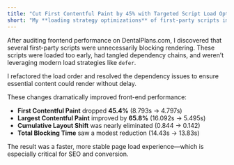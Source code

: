 ```yaml
---
title: "Cut First Contentful Paint by 45% with Targeted Script Load Optimizations"
short: "My **loading strategy optimizations** of first-party scripts improved Largest Contentful Paint (LCP) by 65%, First Contentful Paint (FCP) by 45%, and Cumulative Layout Shift (CLS) by 83%. 🏎️💨"
---
```


After auditing frontend performance on DentalPlans.com, I discovered that several first-party scripts were unnecessarily blocking rendering. These scripts were loaded too early, had tangled dependency chains, and weren’t leveraging modern load strategies like `defer`.

I refactored the load order and resolved the dependency issues to ensure essential content could render without delay.

These changes dramatically improved front-end performance:
- **First Contentful Paint** dropped **45.4%** (8.793s → 4.797s)
- **Largest Contentful Paint** improved by **65.8%** (16.092s → 5.495s)
- **Cumulative Layout Shift** was nearly eliminated (0.844 → 0.142)
- **Total Blocking Time** saw a modest reduction (14.43s → 13.83s)

The result was a faster, more stable page load experience&mdash;which is especially critical for SEO and conversion.
